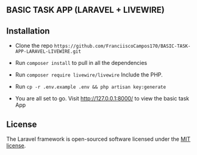 ## BASIC TASK APP (LARAVEL + LIVEWIRE)

## Installation
- Clone the repo `https://github.com/FranciiscoCampos170/BASIC-TASK-APP-LARAVEL-LIVEWIRE.git`
- Run `composer install` to pull in all the dependencies
- Run `composer require livewire/livewire` Include the PHP.
- Run `cp -r .env.example .env && php artisan key:generate`

- You are all set to go. Visit http://127.0.0.1:8000/ to view the basic task App

## License

The Laravel framework is open-sourced software licensed under the [MIT license](https://opensource.org/licenses/MIT).
